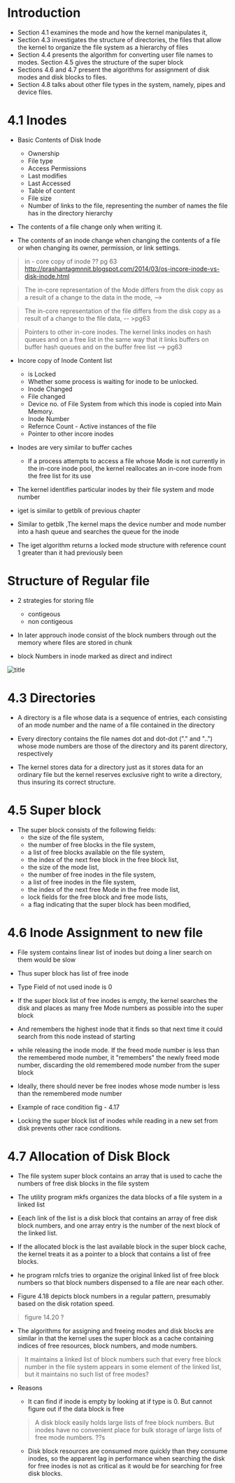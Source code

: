 # Introduction
* Section 4.1 examines
the mode and how the kernel manipulates it,
* Section
4.3 investigates the structure of directories, the files that allow the kernel to
organize the file system as a hierarchy of files
* Section 4.4 presents the
algorithm for converting user file names to modes. Section 4.5 gives the structure
of the super block
* Sections 4.6 and 4.7 present the algorithms for assignment
of disk modes and disk blocks to files. 
* Section 4.8 talks about other file
types in the system, namely, pipes and device files.


# 4.1 Inodes
* Basic Contents of Disk Inode
     - Ownership
     - File type
    - Access Permissions
    - Last modifies
    - Last Accessed
    - Table of content
    - File size
    - Number of links to the file, representing the number of names the file has in the
    directory hierarchy

* The contents of a file change only when
writing it.
*  The contents of an inode change when changing the contents of a file or
when changing its owner, permission, or link settings.

>  in - core  copy of inode ?? pg 63 
http://prashantagmnnit.blogspot.com/2014/03/os-incore-inode-vs-disk-inode.html

> The in-core representation of the Mode differs from the disk copy as a result
of a change to the data in the mode, -->


 > The in-core representation of the file differs from the disk copy as a result of
a change to the file data,  -- >pg63

> Pointers to other in-core inodes. The kernel links inodes on hash queues and on
a free list in the same way that it links buffers on buffer hash queues and on the
buffer free list --> pg63


* Incore copy of Inode Content list
    -  is Locked
    -  Whether some process is waiting for inode to be unlocked.
    -  Inode Changed 
    -  File changed
    - Device no. of File System from which this inode is copied into Main Memory.
    - Inode Number
    - Refernce Count - Active instances of the file
    - Pointer to other incore inodes
* Inodes are very similar to buffer caches
    - lf a process attempts to access a file whose
Mode is not currently in the in-core inode pool, the kernel reallocates an in-core
inode from the free list for its use

* The kernel identifies particular inodes by their file system and mode number

* iget is similar to getblk of previous chapter

* Similar to getblk ,The kernel maps the
device number and mode number into a hash queue and searches the queue for the
inode 


* The iget algorithm returns a locked mode structure
with reference count 1 greater than it had previously been

# Structure of Regular file
* 2 strategies for storing file
    - contigeous
    - non contigeous

* In later approuch inode consist of the block numbers through out the memory where files are stored in chunk

* block Numbers in inode marked as direct and indirect

![title](abc.png)

# 4.3 Directories

* A directory is a file whose data is a sequence of entries, each
consisting of an mode number and the name of a file contained in the directory

* Every directory contains
the file names dot and dot-dot ("." and "..") whose mode numbers are those of the
directory and its parent directory, respectively

* The kernel stores data for a directory just as it stores data for an ordinary file but the kernel reserves
exclusive right to write a directory, thus insuring its correct structure.

# 4.5 Super block

* The super block consists of the following fields:
    - the size of the file system,
    - the number of free blocks in the file system,
    - a list of free blocks available on the file system,
    - the index of the next free block in the free block list,
    - the size of the mode list,
    - the number of free inodes in the file system,
    - a list of free inodes in the file system,
    - the index of the next free Mode in the free mode list,
    - lock fields for the free block and free mode lists,
    - a flag indicating that the super block has been modified,

    
# 4.6 Inode Assignment to new file

*  File system contains linear list of inodes but doing a liner search on them would be slow

* Thus super block has list of free inode

* Type Field of not used inode is 0

* If the super block list of free inodes is empty, the kernel searches the disk and
places as many free Mode numbers as possible into the super block

* And remembers the highest inode that it finds so that next time it could search from this node instead of starting

* while releasing the inode mode. If the
freed mode number is less than the remembered mode number, it "remembers" the
newly freed mode number, discarding the old remembered mode number from the
super block

* Ideally, there should never be
free inodes whose mode number is less than the remembered mode number

* Example of race condition fig - 4.17

* Locking the super block list of inodes while reading in a new set from disk
prevents other race conditions.

# 4.7 Allocation of Disk Block

* The file
system super block contains an array that is used to cache the numbers of free disk
blocks in the file system

* The utility program mkfs organizes
the data blocks of a file system in a linked list
* Eeach link of the list is a
disk block that contains an array of free disk block numbers, and one array entry is
the number of the next block of the linked list.

* If the allocated
block is the last available block in the super block cache, the kernel treats it as a
pointer to a block that contains a list of free blocks.

* he program
rnIcfs tries to organize the original linked list of free block numbers so that block
numbers dispensed to a file are near each other.

* Figure
4.18 depicts block numbers in a regular pattern, presumably based on the disk
rotation speed.


>  figure 14.20 ?

* The algorithms for assigning and freeing modes and disk blocks are similar in
that the kernel uses the super block as a cache containing indices of free resources,
block numbers, and mode numbers.

> It maintains a linked list of block numbers
such that every free block number in the file system appears in some element of the
linked list, but it maintains no such list of free modes?
    
* Reasons
     -  It can find if inode is empty by looking at if type is 0. But cannot figure out if the data block is free

     > A disk block easily
holds large lists of free block numbers. But inodes have no convenient place
for bulk storage of large lists of free mode numbers. ??s
     
     - Disk block resources are consumed more quickly than they consume
inodes, so the apparent lag in performance when searching the disk for free
inodes is not as critical as it would be for searching for free disk blocks.


